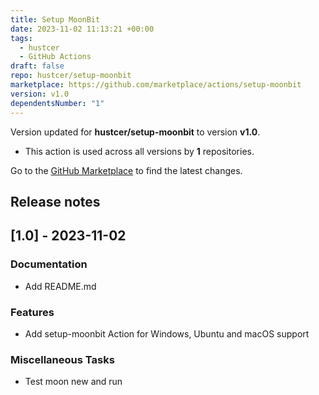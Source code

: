 ```yaml
---
title: Setup MoonBit
date: 2023-11-02 11:13:21 +00:00
tags:
  - hustcer
  - GitHub Actions
draft: false
repo: hustcer/setup-moonbit
marketplace: https://github.com/marketplace/actions/setup-moonbit
version: v1.0
dependentsNumber: "1"
---
```



Version updated for **hustcer/setup-moonbit** to version **v1.0**.
- This action is used across all versions by **1** repositories.

Go to the [GitHub Marketplace](https://github.com/marketplace/actions/setup-moonbit) to find the latest changes.

## Release notes


## [1.0] - 2023-11-02

### Documentation

- Add README.md

### Features

- Add setup-moonbit Action for Windows, Ubuntu and macOS support

### Miscellaneous Tasks

- Test moon new and run

